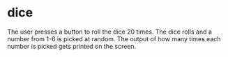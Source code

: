 # dice
The user presses a button to roll the dice 20 times. The dice rolls and a number from 1-6 is picked at random. The output of how many times each number is picked gets printed on the screen.
